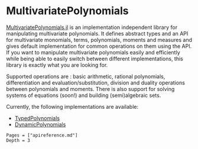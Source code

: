# MultivariatePolynomials

[MultivariatePolynomials.jl](https://github.com/blegat/MultivariatePolynomials.jl) is an implementation independent library for manipulating multivariate polynomials.
It defines abstract types and an API for multivariate monomials, terms, polynomials, moments and measures and gives default implementation for common operations on them using the API.
If you want to manipulate multivariate polynomials easily and efficiently while being able to easily switch between different implementations, this library is exactly what you are looking for.

Supported operations are : basic arithmetic, rational polynomials, differentiation and evaluation/substitution, division and duality operations between polynomials and moments.
There is also support for solving systems of equations (soon!) and building (semi)algebraic sets.

Currently, the following implementations are available:

* [TypedPolynomials](https://github.com/rdeits/TypedPolynomials.jl)
* [DynamicPolynomials](https://github.com/blegat/DynamicPolynomials.jl)

```@contents
Pages = ["apireference.md"]
Depth = 3
```
